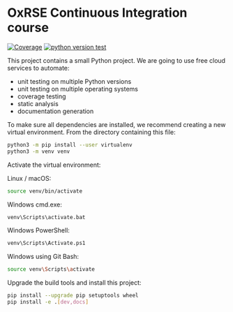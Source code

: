 # OxRSE Continuous Integration course
[![Coverage](https://github.com/hollypacey/AICourse_ci_course_start/actions/workflows/cover.yml/badge.svg)](https://github.com/hollypacey/AICourse_ci_course_start/actions/workflows/cover.yml)
[![python version test](https://github.com/github/docs/actions/workflows/python-versions.yml/badge.svg)](https://github.com/github/docs/actions/workflows/python-versions.yml/badge.svg)

This project contains a small Python project. We are going to use free cloud services to automate:

- unit testing on multiple Python versions
- unit testing on multiple operating systems
- coverage testing
- static analysis
- documentation generation

To make sure all dependencies are installed, we recommend creating a new virtual environment.
From the directory containing this file:

```bash
python3 -m pip install --user virtualenv
python3 -m venv venv
```

Activate the virtual environment:

Linux / macOS:
```bash
source venv/bin/activate
```

Windows cmd.exe:
```bash
venv\Scripts\activate.bat
```

Windows PowerShell:
```bash
venv\Scripts\Activate.ps1
```

Windows using Git Bash:
```bash
source venv\Scripts\activate
```

Upgrade the build tools and install this project:

```bash
pip install --upgrade pip setuptools wheel
pip install -e .[dev,docs]
```
